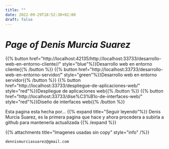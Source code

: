 ```yaml
---
title: ""
date: 2022-09-29T18:52:30+02:00
draft: false
---
```


# **_Page of Denis Murcia Suarez_**


{{% button href="http://localhost:42135/http://localhost:33733/desarrollo-web-en-entorno-cliente//" style="blue"%}}Desarrollo web en entorno cliente{{% /button %}}
{{% button href="http://localhost:33733/desarrollo-web-en-entorno-servidor/" style="green"%}}Desarrollo web en entorno servidor{{% /button %}}
{{% button href="http://localhost:33733/despliegue-de-aplicaciones-web/" style="red"%}}Despliegue de aplicaciones web{{% /button %}}
{{% button href="http://localhost:33733/dise%C3%B1o-de-interfaces-web/" style="red"%}}Diseño de interfaces web{{% /button %}}

Esta pagina esta hecha por... {{% expand title="Seguir leyendo"%}}
Denis Murcia Suarez, es la primera pagina que hace y ahora procedera a subirla a github para mantenerla actualizada {{% /expand %}}

{{% attachments title="Imagenes usadas sin copy" style="info" /%}}
```shell
dennismurciasuarez@gmail.com
```